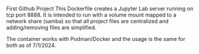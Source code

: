 First Github Project
This Dockerfile creates a Jupyter Lab server running on tcp port 8888. It is intended to run with a volume mount mapped to a network share (samba) so that all project files are centralized and adding/removing files are simplified.

The container works with Podman/Docker and the usage is the same for both as of 7/1/2024. 
